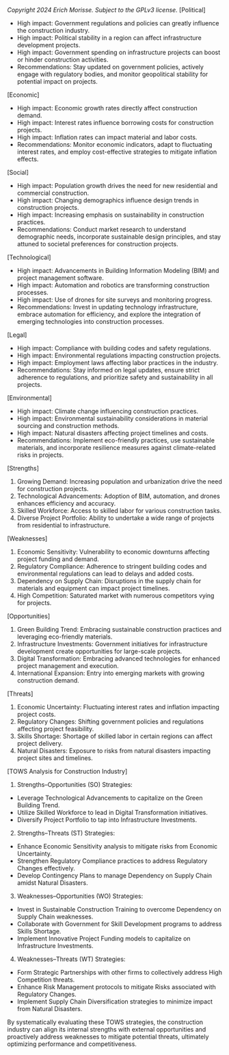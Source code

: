 *Copyright 2024 Erich Morisse.  Subject to the GPLv3 license.*
[Political]
- High impact: Government regulations and policies can greatly influence the construction industry.
- High impact: Political stability in a region can affect infrastructure development projects.
- High impact: Government spending on infrastructure projects can boost or hinder construction activities.
- Recommendations: Stay updated on government policies, actively engage with regulatory bodies, and monitor geopolitical stability for potential impact on projects.

[Economic]
- High impact: Economic growth rates directly affect construction demand.
- High impact: Interest rates influence borrowing costs for construction projects.
- High impact: Inflation rates can impact material and labor costs.
- Recommendations: Monitor economic indicators, adapt to fluctuating interest rates, and employ cost-effective strategies to mitigate inflation effects.

[Social]
- High impact: Population growth drives the need for new residential and commercial construction.
- High impact: Changing demographics influence design trends in construction projects.
- High impact: Increasing emphasis on sustainability in construction practices.
- Recommendations: Conduct market research to understand demographic needs, incorporate sustainable design principles, and stay attuned to societal preferences for construction projects.

[Technological]
- High impact: Advancements in Building Information Modeling (BIM) and project management software.
- High impact: Automation and robotics are transforming construction processes.
- High impact: Use of drones for site surveys and monitoring progress.
- Recommendations: Invest in updating technology infrastructure, embrace automation for efficiency, and explore the integration of emerging technologies into construction processes.

[Legal]
- High impact: Compliance with building codes and safety regulations.
- High impact: Environmental regulations impacting construction projects.
- High impact: Employment laws affecting labor practices in the industry.
- Recommendations: Stay informed on legal updates, ensure strict adherence to regulations, and prioritize safety and sustainability in all projects.

[Environmental]
- High impact: Climate change influencing construction practices.
- High impact: Environmental sustainability considerations in material sourcing and construction methods.
- High impact: Natural disasters affecting project timelines and costs.
- Recommendations: Implement eco-friendly practices, use sustainable materials, and incorporate resilience measures against climate-related risks in projects.

[Strengths]
1. Growing Demand: Increasing population and urbanization drive the need for construction projects.
2. Technological Advancements: Adoption of BIM, automation, and drones enhances efficiency and accuracy.
3. Skilled Workforce: Access to skilled labor for various construction tasks.
4. Diverse Project Portfolio: Ability to undertake a wide range of projects from residential to infrastructure.

[Weaknesses]
1. Economic Sensitivity: Vulnerability to economic downturns affecting project funding and demand.
2. Regulatory Compliance: Adherence to stringent building codes and environmental regulations can lead to delays and added costs.
3. Dependency on Supply Chain: Disruptions in the supply chain for materials and equipment can impact project timelines.
4. High Competition: Saturated market with numerous competitors vying for projects.

[Opportunities]
1. Green Building Trend: Embracing sustainable construction practices and leveraging eco-friendly materials.
2. Infrastructure Investments: Government initiatives for infrastructure development create opportunities for large-scale projects.
3. Digital Transformation: Embracing advanced technologies for enhanced project management and execution.
4. International Expansion: Entry into emerging markets with growing construction demand.

[Threats]
1. Economic Uncertainty: Fluctuating interest rates and inflation impacting project costs.
2. Regulatory Changes: Shifting government policies and regulations affecting project feasibility.
3. Skills Shortage: Shortage of skilled labor in certain regions can affect project delivery.
4. Natural Disasters: Exposure to risks from natural disasters impacting project sites and timelines.

[TOWS Analysis for Construction Industry]

1. Strengths–Opportunities (SO) Strategies:
- Leverage Technological Advancements to capitalize on the Green Building Trend.
- Utilize Skilled Workforce to lead in Digital Transformation initiatives.
- Diversify Project Portfolio to tap into Infrastructure Investments.
  
2. Strengths–Threats (ST) Strategies:
- Enhance Economic Sensitivity analysis to mitigate risks from Economic Uncertainty.
- Strengthen Regulatory Compliance practices to address Regulatory Changes effectively.
- Develop Contingency Plans to manage Dependency on Supply Chain amidst Natural Disasters.

3. Weaknesses–Opportunities (WO) Strategies:
- Invest in Sustainable Construction Training to overcome Dependency on Supply Chain weaknesses.
- Collaborate with Government for Skill Development programs to address Skills Shortage.
- Implement Innovative Project Funding models to capitalize on Infrastructure Investments.

4. Weaknesses–Threats (WT) Strategies:
- Form Strategic Partnerships with other firms to collectively address High Competition threats.
- Enhance Risk Management protocols to mitigate Risks associated with Regulatory Changes.
- Implement Supply Chain Diversification strategies to minimize impact from Natural Disasters. 

By systematically evaluating these TOWS strategies, the construction industry can align its internal strengths with external opportunities and proactively address weaknesses to mitigate potential threats, ultimately optimizing performance and competitiveness.

